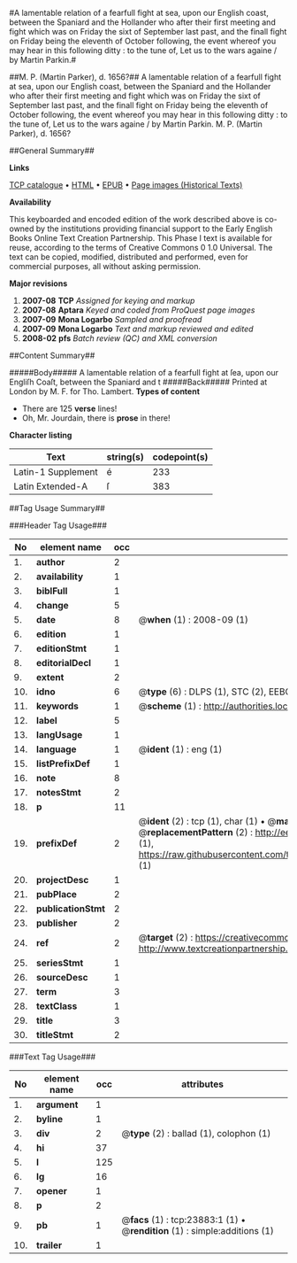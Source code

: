 #A lamentable relation of a fearfull fight at sea, upon our English coast, between the Spaniard and the Hollander who after their first meeting and fight which was on Friday the sixt of September last past, and the finall fight on Friday being the eleventh of October following, the event whereof you may hear in this following ditty : to the tune of, Let us to the wars againe / by Martin Parkin.#

##M. P. (Martin Parker), d. 1656?##
A lamentable relation of a fearfull fight at sea, upon our English coast, between the Spaniard and the Hollander who after their first meeting and fight which was on Friday the sixt of September last past, and the finall fight on Friday being the eleventh of October following, the event whereof you may hear in this following ditty : to the tune of, Let us to the wars againe / by Martin Parkin.
M. P. (Martin Parker), d. 1656?

##General Summary##

**Links**

[TCP catalogue](http://www.ota.ox.ac.uk/tcp/)  • 
[HTML](http://tei.it.ox.ac.uk/tcp/Texts-HTML/free/A08/A08965.html)  • 
[EPUB](http://tei.it.ox.ac.uk/tcp/Texts-EPUB/free/A08/A08965.epub) • 
[Page images (Historical Texts)](https://data.historicaltexts.jisc.ac.uk/view?pubId=eebo-20235983e&pageId=eebo-20235983e-23883-1)

**Availability**

This keyboarded and encoded edition of the
	       work described above is co-owned by the institutions
	       providing financial support to the Early English Books
	       Online Text Creation Partnership. This Phase I text is
	       available for reuse, according to the terms of Creative
	       Commons 0 1.0 Universal. The text can be copied,
	       modified, distributed and performed, even for
	       commercial purposes, all without asking permission.

**Major revisions**

1. __2007-08__ __TCP__ *Assigned for keying and markup*
1. __2007-08__ __Aptara__ *Keyed and coded from ProQuest page images*
1. __2007-09__ __Mona Logarbo__ *Sampled and proofread*
1. __2007-09__ __Mona Logarbo__ *Text and markup reviewed and edited*
1. __2008-02__ __pfs__ *Batch review (QC) and XML conversion*

##Content Summary##

#####Body#####
A lamentable relation of a fearfull fight at ſea,
upon our Engliſh Coaſt, between the Spaniard
and t
#####Back#####
Printed at London by M. F. for Tho. Lambert.
**Types of content**

  * There are 125 **verse** lines!
  * Oh, Mr. Jourdain, there is **prose** in there!

**Character listing**


|Text|string(s)|codepoint(s)|
|---|---|---|
|Latin-1 Supplement|é|233|
|Latin Extended-A|ſ|383|

##Tag Usage Summary##

###Header Tag Usage###

|No|element name|occ|attributes|
|---|---|---|---|
|1.|__author__|2||
|2.|__availability__|1||
|3.|__biblFull__|1||
|4.|__change__|5||
|5.|__date__|8| @__when__ (1) : 2008-09 (1)|
|6.|__edition__|1||
|7.|__editionStmt__|1||
|8.|__editorialDecl__|1||
|9.|__extent__|2||
|10.|__idno__|6| @__type__ (6) : DLPS (1), STC (2), EEBO-CITATION (1), OCLC (1), VID (1)|
|11.|__keywords__|1| @__scheme__ (1) : http://authorities.loc.gov/ (1)|
|12.|__label__|5||
|13.|__langUsage__|1||
|14.|__language__|1| @__ident__ (1) : eng (1)|
|15.|__listPrefixDef__|1||
|16.|__note__|8||
|17.|__notesStmt__|2||
|18.|__p__|11||
|19.|__prefixDef__|2| @__ident__ (2) : tcp (1), char (1)  •  @__matchPattern__ (2) : ([0-9\-]+):([0-9IVX]+) (1), (.+) (1)  •  @__replacementPattern__ (2) : http://eebo.chadwyck.com/downloadtiff?vid=$1&page=$2 (1), https://raw.githubusercontent.com/textcreationpartnership/Texts/master/tcpchars.xml#$1 (1)|
|20.|__projectDesc__|1||
|21.|__pubPlace__|2||
|22.|__publicationStmt__|2||
|23.|__publisher__|2||
|24.|__ref__|2| @__target__ (2) : https://creativecommons.org/publicdomain/zero/1.0/ (1), http://www.textcreationpartnership.org/docs/. (1)|
|25.|__seriesStmt__|1||
|26.|__sourceDesc__|1||
|27.|__term__|3||
|28.|__textClass__|1||
|29.|__title__|3||
|30.|__titleStmt__|2||


###Text Tag Usage###

|No|element name|occ|attributes|
|---|---|---|---|
|1.|__argument__|1||
|2.|__byline__|1||
|3.|__div__|2| @__type__ (2) : ballad (1), colophon (1)|
|4.|__hi__|37||
|5.|__l__|125||
|6.|__lg__|16||
|7.|__opener__|1||
|8.|__p__|2||
|9.|__pb__|1| @__facs__ (1) : tcp:23883:1 (1)  •  @__rendition__ (1) : simple:additions (1)|
|10.|__trailer__|1||
